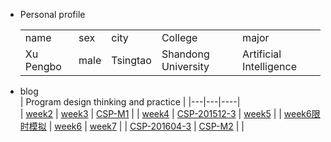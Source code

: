 + Personal  profile
  <table>                 
  <tr> <td> name  </td> <td> sex   </td>  <td> city  </td> <td> College</td><td> major </td>  </tr>       <tr> <td> Xu Pengbo  </td> <td> male </td><td> Tsingtao  </td>  <td>Shandong University </td> <td> Artificial Intelligence</td>  </tr>                 
  </table>
+ blog  
  | Program design thinking and practice | 
  |---|---|----|                 
  | [week2](./week2.md)   | [week3](./week3.md)                  |  [CSP-M1](./CSP-M1.md)  |
  | [week4](./week4.md)   |   [CSP-201512-3](./CSP-201512-3.md)  |  [week5](./week5.md)    |
  | [week6限时模拟](./week6模拟.md)    | [week6](./week6.md)      | [week7](./week7.md)     |
  | [CSP-201604-3](./csp201604-3.md)  | [CSP-M2](./CSP-M2.md)    |                         |

    
